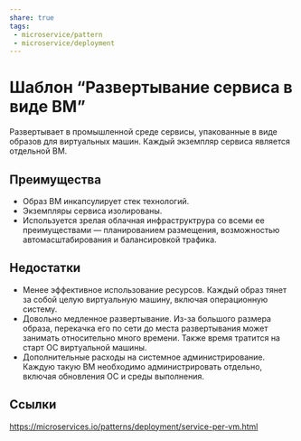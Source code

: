 ```yaml
---
share: true
tags:
 - microservice/pattern
 - microservice/deployment
---
```

# Шаблон “Развертывание сервиса в виде ВМ”
Развертывает в промышленной среде сервисы, упакованные в виде образов для виртуальных машин. Каждый экземпляр сервиса является отдельной ВМ.
## Преимущества
+ Образ ВМ инкапсулирует стек технологий.
+ Экземпляры сервиса изолированы.
+ Используется зрелая облачная инфраструктрура со всеми ее преимуществами — планированием размещения, возможностью автомасштабирования и балансировкой трафика.
## Недостатки
- Менее эффективное использование ресурсов. Каждый образ тянет за собой целую виртуальную машину, включая операционную систему.
- Довольно медленное развертывание. Из-за большого размера образа, перекачка его по сети до места развертывания может занимать относительно много времени. Также время тратится на старт ОС виртуальной машины.
- Дополнительные расходы на системное администрирование. Каждую такую ВМ необходимо администрировать отдельно, включая обновления ОС и среды выполнения.

## Ссылки
https://microservices.io/patterns/deployment/service-per-vm.html